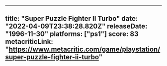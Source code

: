 
---
title: "Super Puzzle Fighter II Turbo"
date: "2022-04-09T23:38:28.820Z"
releaseDate: "1996-11-30"
platforms: ["ps1"]
score: 83
metacriticLink: "https://www.metacritic.com/game/playstation/super-puzzle-fighter-ii-turbo"
---
